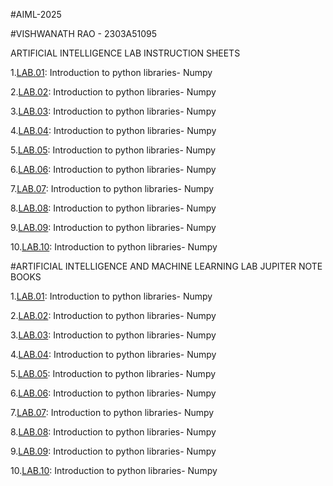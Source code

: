 #AIML-2025

#VISHWANATH RAO - 2303A51095

ARTIFICIAL INTELLIGENCE LAB INSTRUCTION SHEETS

1.[LAB.01](): Introduction to python libraries- Numpy

2.[LAB.02](): Introduction to python libraries- Numpy

3.[LAB.03](): Introduction to python libraries- Numpy

4.[LAB.04](): Introduction to python libraries- Numpy

5.[LAB.05](): Introduction to python libraries- Numpy

6.[LAB.06](): Introduction to python libraries- Numpy

7.[LAB.07](): Introduction to python libraries- Numpy

8.[LAB.08](): Introduction to python libraries- Numpy

9.[LAB.09](): Introduction to python libraries- Numpy

10.[LAB.10](): Introduction to python libraries- Numpy

#ARTIFICIAL INTELLIGENCE AND MACHINE LEARNING LAB JUPITER NOTE BOOKS

1.[LAB.01](https://github.com/2303a51095/AIML/blob/main/AIML_LAB_01.ipynb): Introduction to python libraries- Numpy

2.[LAB.02](https://github.com/2303a51095/AIML/blob/main/Lab02_AIML_.ipynb): Introduction to python libraries- Numpy

3.[LAB.03](https://github.com/2303a51095/AIML/blob/main/Lab3_AIML.ipynb): Introduction to python libraries- Numpy

4.[LAB.04](https://github.com/2303a51095/AIML/blob/main/LAB_AIML_4.ipynb): Introduction to python libraries- Numpy

5.[LAB.05](): Introduction to python libraries- Numpy

6.[LAB.06](): Introduction to python libraries- Numpy

7.[LAB.07](): Introduction to python libraries- Numpy

8.[LAB.08](): Introduction to python libraries- Numpy

9.[LAB.09](): Introduction to python libraries- Numpy

10.[LAB.10](): Introduction to python libraries- Numpy

